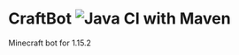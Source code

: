 CraftBot ![Java CI with Maven](https://github.com/hfoxy/CraftBot/workflows/Java%20CI%20with%20Maven/badge.svg)
========

Minecraft bot for 1.15.2
